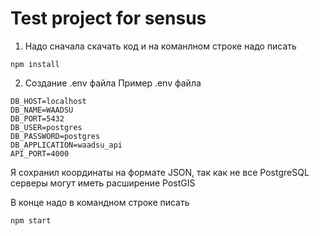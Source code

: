 # Test project for sensus

1) Надо сначала скачать код и на команлном строке надо писать 
```
npm install
```

2) Создание .env файла
Пример .env файла
```
DB_HOST=localhost
DB_NAME=WAADSU
DB_PORT=5432
DB_USER=postgres
DB_PASSWORD=postgres
DB_APPLICATION=waadsu_api
API_PORT=4000
```

Я сохранил координаты на формате JSON, так как не все PostgreSQL серверы могут иметь расширение PostGIS

В конце надо в командном строке писать
```
npm start
```
